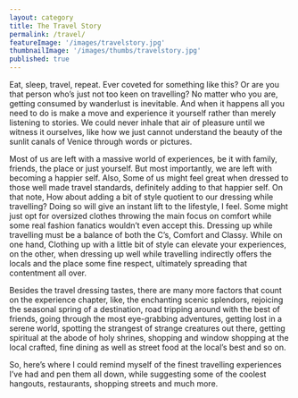 ```yaml
---
layout: category
title: The Travel Story
permalink: /travel/
featureImage: '/images/travelstory.jpg'
thumbnailImage: '/images/thumbs/travelstory.jpg'
published: true
---
```


Eat, sleep, travel, repeat. Ever coveted for something like this? Or are you that person who’s just not too keen on travelling? No matter who you are, getting consumed by wanderlust is inevitable. And when it happens all you need to do is make a move and experience it yourself rather than merely listening to stories. We could never inhale that air of pleasure until we witness it ourselves, like how we just cannot understand the beauty of the sunlit canals of Venice through words or pictures.

Most of us are left with a massive world of experiences, be it with family, friends, the place or just yourself. But most importantly, we are left with becoming a happier self. Also, Some of us might feel great when dressed to those well made travel standards, definitely adding to that happier self. On that note, How about adding a bit of style quotient to our dressing while travelling? Doing so will give an instant lift to the lifestyle, I feel. Some might just opt for oversized clothes throwing the main focus on comfort while some real fashion fanatics wouldn’t even accept this. Dressing up while travelling must be a balance of both the C’s, Comfort and Classy.  While on one hand, Clothing up with a little bit of style can elevate your experiences, on the other, when dressing up well while travelling indirectly offers the locals and the place some fine respect, ultimately  spreading that contentment all over.
 
Besides the travel dressing tastes, there are many more factors that count on the experience chapter, like, the enchanting scenic splendors, rejoicing the seasonal spring of a destination, road tripping around with the best of friends, going through the most eye-grabbing adventures, getting lost in a serene world, spotting the strangest of strange creatures out there, getting spiritual at the abode of holy shrines, shopping and window shopping at the local crafted, fine dining as well as street food at the local’s best and so on.

So, here’s where I could remind myself of the finest travelling experiences I’ve had and pen them all down, while suggesting some of the coolest hangouts, restaurants, shopping streets and much more.
